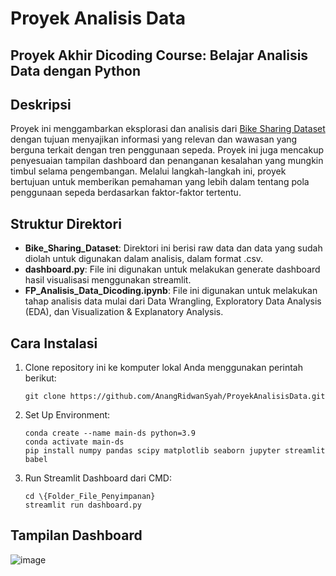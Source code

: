 # Proyek Analisis Data

## Proyek Akhir Dicoding Course: Belajar Analisis Data dengan Python

## Deskripsi
Proyek ini menggambarkan eksplorasi dan analisis dari [Bike Sharing Dataset](https://drive.google.com/file/d/1RaBmV6Q6FYWU4HWZs80Suqd7KQC34diQ/view) dengan tujuan menyajikan informasi yang relevan dan wawasan yang berguna terkait dengan tren penggunaan sepeda. Proyek ini juga mencakup penyesuaian tampilan dashboard dan penanganan kesalahan yang mungkin timbul selama pengembangan. Melalui langkah-langkah ini, proyek bertujuan untuk memberikan pemahaman yang lebih dalam tentang pola penggunaan sepeda berdasarkan faktor-faktor tertentu.

## Struktur Direktori 
- **Bike_Sharing_Dataset**: Direktori ini berisi raw data dan data yang sudah diolah untuk digunakan dalam analisis, dalam format .csv.
- **dashboard.py**: File ini digunakan untuk melakukan generate dashboard hasil visualisasi menggunakan streamlit.
- **FP_Analisis_Data_Dicoding.ipynb**: File ini digunakan untuk melakukan tahap analisis data mulai dari Data Wrangling, Exploratory Data Analysis (EDA), dan Visualization & Explanatory Analysis.

## Cara Instalasi

1. Clone repository ini ke komputer lokal Anda menggunakan perintah berikut:

   ```shell
   git clone https://github.com/AnangRidwanSyah/ProyekAnalisisData.git
   ```
2. Set Up Environment:
   ```shell
   conda create --name main-ds python=3.9
   conda activate main-ds
   pip install numpy pandas scipy matplotlib seaborn jupyter streamlit babel
   ```
3. Run Streamlit Dashboard dari CMD:
   ```shell
   cd \{Folder_File_Penyimpanan}
   streamlit run dashboard.py
   ```
## Tampilan Dashboard
![image](https://github.com/AnangRidwanSyah/ProyekAnalisisData/assets/112993686/cb5731f8-899d-4a19-80fe-1c871512bf42)

